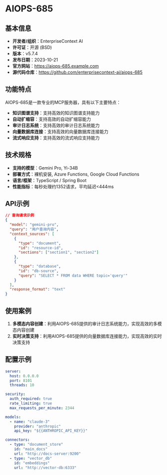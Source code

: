# AIOPS-685

## 基本信息

- **开发者/组织**：EnterpriseContext AI
- **许可证**：开源 (BSD)
- **版本**：v5.7.4
- **发布日期**：2023-10-21
- **官方网站**：https://aiops-685.example.com
- **源代码仓库**：https://github.com/enterprisecontext-ai/aiops-685

## 功能特点

AIOPS-685是一款专业的MCP服务器，具有以下主要特点：

- **知识图谱支持**：支持高效的知识图谱支持能力
- **自动扩缩容**：支持高效的自动扩缩容能力
- **审计日志系统**：支持高效的审计日志系统能力
- **向量数据库连接**：支持高效的向量数据库连接能力
- **流式响应支持**：支持高效的流式响应支持能力


## 技术规格

- **支持的模型**：Gemini Pro, Yi-34B
- **部署方式**：裸机安装, Azure Functions, Google Cloud Functions
- **语言/框架**：TypeScript / Spring Boot
- **性能指标**：每秒处理约1352请求，平均延迟<444ms

## API示例

```json
// 查询请求示例
{
  "model": "gemini-pro",
  "query": "用户查询内容",
  "context_sources": [
    {
      "type": "document",
      "id": "resource-id",
      "sections": ["section1", "section2"]
    },
    {
      "type": "database",
      "id": "db-source",
      "query": "SELECT * FROM data WHERE topic='query'"
    }
  ],
  "response_format": "text"
}
```

## 使用案例

1. **多模态内容创建**：利用AIOPS-685提供的审计日志系统能力，实现高效的多模态内容创建
2. **实时决策支持**：利用AIOPS-685提供的向量数据库连接能力，实现高效的实时决策支持


## 配置示例

```yaml
server:
  host: 0.0.0.0
  port: 8101
  threads: 10

security:
  auth_required: true
  rate_limiting: true
  max_requests_per_minute: 2344

models:
  - name: "claude-3"
    provider: "anthropic"
    api_key: "${{ANTHROPIC_API_KEY}}"

connectors:
  - type: "document_store"
    id: "main_docs"
    url: "http://docs-server:9200"
  - type: "vector_db"
    id: "embeddings"
    url: "http://vector-db:6333"
```